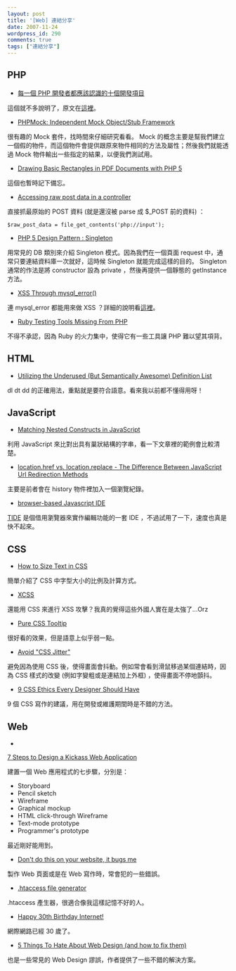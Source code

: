 ```yaml
---
layout: post
title: '[Web] 連結分享'
date: 2007-11-24
wordpress_id: 290
comments: true
tags: ["連結分享"]
---
```


<!--more-->

## PHP

* [每一個 PHP 開發者都應該認識的十個開發項目](http://www.hkpug.net/node/221)

這個就不多說明了，原文在[這裡](http://infortech2k.wordpress.com/2007/11/11/10-projects-every-php-developer-should-use/)。

* [PHPMock: Independent Mock Object/Stub Framework](http://blog.astrumfutura.com/archives/320-PHPMock-Independent-Mock-ObjectStub-Framework.html)

很有趣的 Mock 套件，找時間來仔細研究看看。 Mock 的概念主要是幫我們建立一個假的物件，而這個物件會提供跟原來物件相同的方法及屬性；然後我們就能透過 Mock 物件輸出一些指定的結果，以便我們測試用。

* [Drawing Basic Rectangles in PDF Documents with PHP 5](http://www.devshed.com/c/a/PHP/Drawing-Basic-Rectangles-in-PDF-Documents-with-PHP-5/)

這個也暫時記下備忘。

* [Accessing raw post data in a controller](http://fashion.hosmoz.net/post/2007/11/21/Accessing-raw-post-data-in-a-controller)

直接抓最原始的 POST 資料 (就是還沒被 parse 成 $_POST 前的資料) ：

```
$raw_post_data = file_get_contents('php://input');

```

* [PHP 5 Design Pattern : Singleton](http://blog.makemepulse.com/2007/11/22/php-5-design-pattern-singleton/)

用常見的 DB 類別來介紹 Singleton 模式。因為我們在一個頁面 request 中，通常只要連結資料庫一次就好，這時候 Singleton 就能完成這樣的目的。 Singleton 通常的作法是將 constructor 設為 private ，然後再提供一個靜態的 getInstance 方法。

* [XSS Through mysql_error()](http://www.0x000000.com/?i=480)

連 mysql_error 都能用來做 XSS ？詳細的說明看[這裡](http://websecurity.ro/blog/2007/11/22/xss-in-mysql_error/)。

* [Ruby Testing Tools Missing From PHP](http://blog.astrumfutura.com/archives/321-Ruby-Testing-Tools-Missing-From-PHP.html)

不得不承認，因為 Ruby 的火力集中，使得它有一些工具讓 PHP 難以望其項背。



## HTML

* [Utilizing the Underused (But Semantically Awesome) Definition List](http://css-tricks.com/utilizing-the-underused-but-semantically-awesome-definition-list/)

dl dt dd 的正確用法，重點就是要符合語意。看來我以前都不懂得用呀！



## JavaScript

* [Matching Nested Constructs in JavaScript](http://blog.stevenlevithan.com/archives/javascript-match-nested)

利用 JavaScript 來比對出具有巢狀結構的字串，看一下文章裡的範例會比較清楚。

* [ location.href vs. location.replace - The Difference Between JavaScript Url Redirection Methods](http://www.bloggingdeveloper.com/post/Location-href-vs-Location-replace---The-Difference-Between-JavaScript-Redirect-Methods.aspx)

主要是前者會在 history 物件裡加入一個瀏覽紀錄。

* [browser-based Javascript IDE](http://rd-program.blogspot.com/2007/11/browser-based-javascript-ide.html)

[TIDE](http://tide4javascript.com/) 是個借用瀏覽器來實作編輯功能的一套 IDE ，不過試用了一下，速度也真是快不起來。



## CSS

* [How to Size Text in CSS](http://www.alistapart.com/articles/howtosizetextincss)

簡單介紹了 CSS 中字型大小的比例及計算方式。

* [XCSS](http://www.thespanner.co.uk/2007/11/20/xcss/)

還能用 CSS 來進行 XSS 攻擊？我真的覺得這些外國人實在是太強了...Orz

* [Pure CSS Tooltip](http://www.sharemycode.com/viewtopic.php?t=69)

很好看的效果，但是語意上似乎弱一點。

* [Avoid "CSS Jitter"](http://css-tricks.com/avoid-css-jitter/)

避免因為使用 CSS 後，使得畫面會抖動。例如常會看到滑鼠移過某個連結時，因為 CSS 樣式的改變 (例如字變粗或是連結加上外框) ，使得畫面不停地顫抖。

* [9 CSS Ethics Every Designer Should Have](http://www.noupe.com/how-tos/9-css-ethics-every-designer-should-have.html)

9 個 CSS 寫作的建議，用在開發或維護期間時是不錯的方法。



## Web

*

[7 Steps to Design a Kickass Web Application](http://blog.assembla.com/assemblablog/tabid/12618/bid/2868/What-s-the-right-sequence-of-events-for-designing-a-Web-app.aspx)

建置一個 Web 應用程式的七步驟，分別是：


* Storyboard
* Pencil sketch
* Wireframe
* Graphical mockup
* HTML click-through Wireframe
* Text-mode prototype
* Programmer's prototype


最近剛好能用到。

* [Don't do this on your website, it bugs me](http://ejoh.zmolklife.com/2007/11/06/dont-do-this-on-your-website-it-bugs-me/)

製作 Web 頁面或是在 Web 寫作時，常會犯的一些錯誤。

* [.htaccess file generator](http://cooletips.de/htaccess/)

.htaccess 產生器，很適合像我這樣記憶不好的人。

* [Happy 30th Birthday Internet!](http://cafe.elharo.com/internet/happy-30th-birthday-internet/)

網際網路已經 30 歲了。

* [5 Things To Hate About Web Design (and how to fix them)](http://www.chromaticsites.com/web-design-blog/2007-09-22/5-things-to-hate-about-web-design-and-how-to-fix-them/)

也是一些常見的 Web Design 謬誤，作者提供了一些不錯的解決方案。


